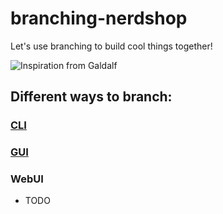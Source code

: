 # branching-nerdshop
Let's use branching to build cool things together!

![Inspiration from Galdalf](https://i.pinimg.com/originals/45/28/be/4528be0608308ca19350fa1fcafbed00.jpg)

## Different ways to branch:
### [CLI](https://docs.google.com/presentation/d/1AsiVGAmvbhDBb50xsOMuhiwWVhG3Ae36Jf48Y8o7c5g/edit?usp=sharing)
### [GUI](GUI/GUI.md)
### WebUI
* TODO
